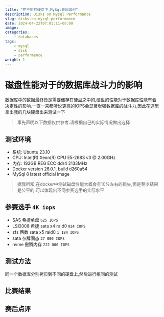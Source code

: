 ```yaml
---
title: "在不同的硬盘下,MySql表现如何"
description: Disks on Mysql Performance
slug: disks-on-mysql-performance
date: 2024-04-22T07:01:11+08:00
image:
categories:
    - databases
tags:
    - mysql
    - disk
    - performance
weight: 1
---
```


# 磁盘性能对于的数据库战斗力的影响

数据库中的数据最终皆是需要储存在硬盘之中的,硬盘的性能对于数据库性能有着决定性的影响.一直一来都听说更高的IOPS会显著增强数据库的战斗力,因此在这里拿出我的几块硬盘出来测试一下

> 事先声明以下数据仅供参考.请根据自己的实际情况做出选择

## 测试环境

- 系统: Ubuntu 23.10
- CPU: Intel(R) Xeon(R) CPU E5-2683 v3 @ 2.00GHz
- 内存: 192GB REG ECC ddr4 2133MHz
- Docker version 26.0.1, build d260a54
- MySql 8 latest official image

> 据我所知,在docker中测试磁盘性能大概会有10%左右的损失,但是至少结果是公平的.可以体现出不同参赛选手的实际水平

## 参赛选手 `4K iops`

- SAS 希捷单盘 `625 IOPS`
- LSI3008 希捷 sata x4 raid0 `924 IOPS`
- zfs 西数 sata x5 raid0 `1 184 IOPS`
- sata 杂牌固态 `27 000 IOPS`
- nvme 傲腾内存 `222 000 IOPS`

## 测试方法

同一个数据库分别拷贝到不同的硬盘上,然后进行相同的测试
 
## 比赛结果

## 赛后点评
